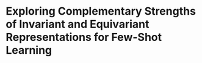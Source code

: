 # Exploring Complementary Strengths of Invariant and Equivariant Representations for Few-Shot Learning
